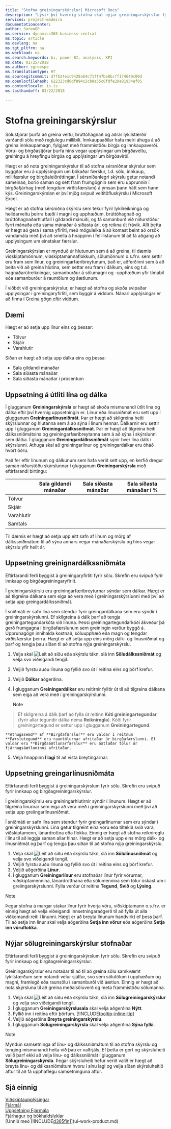 ```yaml
---
title: "Stofna greiningarskýrslur| Microsoft Docs"
description: "Lýsir því hvernig stofna skal nýjar greiningarskýrslur fyrir sölu, innkaup og birgðir og búa til greiningarsniðmát."
services: project-madeira
documentationcenter: 
author: SorenGP
ms.service: dynamics365-business-central
ms.topic: article
ms.devlang: na
ms.tgt_pltfrm: na
ms.workload: na
ms.search.keywords: bi, power BI, analysis, KPI
ms.date: 01/25/2018
ms.author: sgroespe
ms.translationtype: HT
ms.sourcegitcommit: d7fb34e1c9428a64c71ff47be8bcff174649c00d
ms.openlocfilehash: 622323cd0df894c2cb8a55c6fdfe29a81934af05
ms.contentlocale: is-is
ms.lasthandoff: 03/22/2018

---
```

#  <a name="create-analysis-reports"></a>Stofna greiningarskýrslur
Sölustjórar þurfa að greina veltu, brúttóhagnað og aðrar lykilstærðir varðandi sölu með reglulegu millibili. Innkaupaaðilar hafa meiri áhuga á að greina innkaupamagn, fylgjast með frammistöðu birgja og innkaupaverði. Vöru- og birgðastjórar þurfa hins vegar upplýsingar um birgðaveltu, greiningu á hreyfingu birgða og upplýsingar um birgðavirði.  

Hægt er að nota greiningarskýrslur til að stofna sérsniðnar skýrslur sem byggðar eru á upplýsingum um bókaðar færslur, t.d. sölu, innkaup, millifærslur og birgðaleiðréttingar. Í sérsníðanlegri skýrslu getur notandi sameinað, borið saman og sett fram frumgögnin sem eru upprunnin í birgðafjárhag (með tengdum virðisfærslum) á ýmsan þann hátt sem hann kýs. Greiningarskýrslan er því mjög svipuð veltitöfluskýrslu í Microsoft Excel.  

Hægt er að stofna sérsniðna skýrslu sem tekur fyrir lykilreikninga og heildarveltu þeirra bæði í magni og upphæðum, brúttóhagnað og brúttóhagnaðarhlutfall í gildandi mánuði, og fá samanburð við niðurstöður fyrri mánaða eða sama mánaðar á síðasta ári, og reikna út frávik. Allt þetta er hægt að gera í sama yfirliti, með möguleika á að komast beint að orsök vandamála með því að smella á hnappinn í fellilistanum til að fá aðgang að upplýsingum um einstakar færslur.  

Greiningarskýrslan er mynduð úr hlutunum sem á að greina, til dæmis viðskiptamönnum, viðskiptamannaflokkum, sölumönnum o.s.frv. sem settir eru fram sem línur, og greiningarfæribreytunum, það er, aðferðinni sem á að beita við að greina hlutina, sem settar eru fram í dálkum, eins og t.d. hagnaðarútreikningar, samanburður á sölumagni og -upphæðum yfir tímabil eða samanburður á rauntölum og áætlunum.

Í viðbót við greiningarskýrslur, er hægt að stofna og skoða svipaðar upplýsingar í greiningaryfirliti, sem byggir á víddum. Nánari upplýsingar er að finna í [Greina gögn eftir víddum](bi-how-analyze-data-dimension.md).

## <a name="example"></a>Dæmi  
Hægt er að setja upp línur eins og þessar:  
- Tölvur  
- Skjáir  
- Varahlutir  

Síðan er hægt að setja upp dálka eins og þessa:  

- Sala gildandi mánaðar  
- Sala síðasta mánaðar  
- Sala síðasta mánaðar í prósentum  

## <a name="setting-up-line-and-column-layouts"></a>Uppsetning á útliti lína og dálka  
 Í glugganum **Greiningarskýrsla** er hægt að skoða mismunandi útlit lína og dálka eftir því hvernig uppsetningin er. Línur eða línusniðmát eru sett upp í glugganum **Greiningarlínusniðmát**. Þar er hægt að skilgreina heiti skýrslunnar og hlutanna sem á að sýna í línum hennar. Dálkarnir eru settir upp í glugganum **Greiningardálkssniðmát**. Þar er hægt að tilgreina heiti dálkssniðmátsins og greiningarfæribreytanna sem á að sýna í skýrslunni sem dálka. Í glugganum **Greiningardálkssniðmát** sýnir hver lína dálk í skýrslunni. Athuga skal að greiningarlínur og greiningardálkar eru óháð hvort öðru.  

Það fer eftir línunum og dálkunum sem hafa verið sett upp, en kerfið dregur saman niðurstöðu skýrslunnar í glugganum **Greiningarskýrsla** með eftirfarandi birtingu:  

| |Sala gildandi mánaðar|Sala síðasta mánaðar|Sala síðasta mánaðar í %|  
|-|-|-|-|  
|Tölvur| | | |  
|Skjáir| | | |  
|Varahlutir| | | |  
|Samtals| | | |  

 Til dæmis er hægt að setja upp eitt safn af línum og mörg af dálkssniðmátum til að sýna annars vegar mánaðarskýrslu og hins vegar skýrslu yfir heilt ár.

 ## <a name="to-set-up-analysis-column-templates"></a>Uppsetning greinignardálkssniðmáta
Eftirfarandi ferli byggist á greiningaryfirliti fyrir sölu. Skrefin eru svipuð fyrir innkaup og birgðagreiningaryfirlit.

Í greiningarskýrslu eru greiningarfæribreyturnar sýndar sem dálkar. Hægt er að tilgreina dálkana sem eiga að vera með í greiningarskýrslunni með því að setja upp greingardálkssniðmát.  

Í sniðmáti er safn lína sem stendur fyrir greingardálkana sem eru sýndir í greiningarskýrslunni. Ef skilgreina á dálk þarf að tengja greiningartegundarkóta við línuna. Þessi greiningartegundarkóði ákveður þá gerð frumgagna í birgðafærslunum sem greiningin verður byggð á. Upprunagögn innihalda kostnað, söluupphæð eða magn og tengdar virðisfærslur þeirra. Hægt er að setja upp eins mörg dálk- og línusniðmát og þarf og tengja þau síðan til að stofna nýja greiningarskýrslu.    

1. Velja skal ![Leit að síðu eða skýrslu](media/ui-search/search_small.png "Leit að síðu eða skýrslu táknið") tákn, slá inn **Söludálkssniðmát** og velja svo viðeigandi tengil.  
2. Veljið fyrstu auðu línuna og fyllið svo út í reitina eins og þörf krefur.
3. Veljið **Dálkar** aðgerðina.  
4. Í glugganum **Greiningardálkar** eru reitirnir fylltir út til að tilgreina dálkana sem eiga að vera með í greiningarskýrslunni.  

    > [!NOTE]  
>   Ef skilgreina á dálk þarf að fylla út reitinn  **Kóti greiningartegundar** (fyrir allar tegundir dálka nema **Reikniregla**). Kóði fyrir greiningartegund er settur upp í glugganum **Greiningartegund**.  

    **Athugasemd** Ef **Birgðafærslur** eru valdar í reitnum **Færslutegund** eru rauntölurnar afritaðar úr birgðafærslunni. Ef valdar eru **Birgðaáætlunarfærslur** eru áætlaðar tölur úr fjárhagsáætluninni afritaðar.  
5.  Velja hnappinn **Í lagi** til að vista breytingarnar.  

## <a name="to-set-up-analysis-line-templates"></a>Uppsetning greingarlínusniðmáta  
Eftirfarandi ferli byggist á greiningarskýrslum fyrir sölu. Skrefin eru svipuð fyrir innkaup og birgðagreiningarskýrslur.

Í greiningarskýrslu eru greiningarhlutirnir sýndir í línunum. Hægt er að tilgreina línurnar sem eiga að vera með í greiningarskýrslunni með því að setja upp greiingarlínusniðmát.  

Í sniðmáti er safn lína sem stendur fyrir greingarlínurnar sem eru sýndar í greiningarskýrslunni. Lína getur tilgreint eina vöru eða tiltekið svið vara, viðskiptamenn, lánardrottna eða flokka. Einnig er hægt að stofna reiknireglu í línu til að leggja saman allar hinar. Hægt er að setja upp eins mörg dálk- og línusniðmát og þarf og tengja þau síðan til að stofna nýja greiningarskýrslu.    

1. Velja skal ![Leit að síðu eða skýrslu](media/ui-search/search_small.png "Leit að síðu eða skýrslu táknið") tákn, slá inn **Sölulínusniðmát** og velja svo viðeigandi tengil.  
2. Veljið fyrstu auðu línuna og fyllið svo út í reitina eins og þörf krefur.
3. Veljið aðgerðina **Línur**.  
4. Í glugganum **Greiningarlínur** eru stofnaðar línur fyrir vörurnar, viðskiptamennina, lánardrottnana eða sölumennina sem tölur óskast um í greiingarskýrslunni. Fylla verður út reitina **Tegund**, **Svið** og **Lýsing**.  

> [!NOTE]  
>   Þegar stofna á margar stakar línur fyrir hverja vöru, viðskiptamann o.s.frv. er einnig hægt að velja viðeigandi innsetningaraðgerð til að fylla út alla viðkomandi reiti í línunni. Hægt er að breyta línunum handvirkt ef þess þarf. Til að setja inn línur skal velja aðgerðina **Setja inn vörur** eða aðgerðina **Setja inn vöruflokka**.  

## <a name="to-create-a-new-sales-analysis-report"></a>Nýjar sölugreiningarskýrslur stofnaðar
Eftirfarandi ferli byggist á greiningarskýrslum fyrir sölu. Skrefin eru svipuð fyrir innkaup og birgðagreiningarskýrslur.

Greiningarskýrslur eru notaðar til að til að greina sölu samkvæmt lykilstærðum sem notandi velur sjálfur, svo sem sölutölum í upphæðum og magni, framlegð eða raunsölu í samanburði við áætlun. Einnig er hægt að nota skýrsluna til að greina meðalsöluverð og meta frammistöðu sölumanna.  

1. Velja skal ![Leit að síðu eða skýrslu](media/ui-search/search_small.png "Leit að síðu eða skýrslu táknið") tákn, slá inn **Sölugreiningarskýrslur** og velja svo viðeigandi tengil.  
2. Í glugganum **Greiningarskýrslusala** skal velja aðgerðina **Nýtt**.
3. Fyllið inn í reitina eftir þörfum. [!INCLUDE[tooltip-inline-tip](includes/tooltip-inline-tip_md.md)]
4. Veljið aðgerðina **Breyta greiningarskýrslu**.
5. Í glugganum **Sölugreiningarskýrsla** skal velja aðgerðina **Sýna fylki**.  

> [!NOTE]  
>   Myndun samsetninga af línu- og dálkssniðmátum til að stofna skýrslu og tenging mismunandi heita við þau er valfrjáls. Ef þetta er gert og skýrsluheiti valið þarf ekki að velja línu- og dálkssniðmát í glugganum  **Sölugreiningarskýrsla**. Þegar skýrsluheiti hefur verið valið er hægt að breyta línu- og dálkssniðmátum hvoru í sínu lagi og velja síðan skýrsluheitið aftur til að fá upphaflegu samsetninguna aftur.

## <a name="see-also"></a>Sjá einnig
[Viðskiptaupplýsingar](bi.md)  
[Fjármál](finance.md)  
[Uppsetning Fjármála](finance-setup-finance.md)  
[Fjárhagur og bókhaldslyklar](finance-general-ledger.md)  
[Unnið með [!INCLUDE[d365fin](includes/d365fin_md.md)]](ui-work-product.md)  

